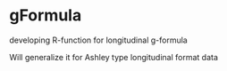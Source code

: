 # gFormula
developing R-function for longitudinal g-formula

Will generalize it for Ashley type longitudinal format data

